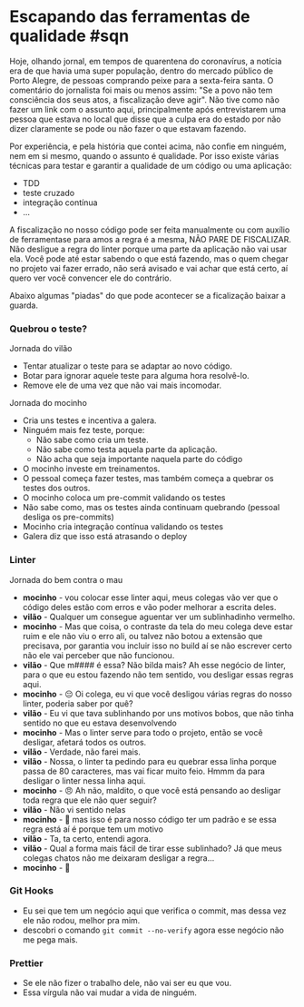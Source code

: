 # Escapando das ferramentas de qualidade #sqn

Hoje, olhando jornal, em tempos de quarentena do coronavírus, a notícia era de que havia uma super população, dentro do mercado público de Porto Alegre, de pessoas comprando peixe para a sexta-feira santa. O comentário do jornalista foi mais ou menos assim: "Se a povo não tem consciência dos seus atos, a fiscalização deve agir". Não tive como não fazer um link com o assunto aqui, principalmente após entrevistarem uma pessoa que estava no local que disse que a culpa era do estado por não dizer claramente se pode ou não fazer o que estavam fazendo.

Por experiência, e pela história que contei acima, não confie em ninguém, nem em si mesmo, quando o assunto é qualidade. Por isso existe várias técnicas para testar e garantir a qualidade de um código ou uma aplicação:

- TDD
- teste cruzado
- integração contínua
- ...

A fiscalização no nosso código pode ser feita manualmente ou com auxílio de ferramentase para amos a regra é a mesma, NÃO PARE DE FISCALIZAR. Não desligue a regra do linter porque uma parte da aplicação não vai usar ela. Você pode até estar sabendo o que está fazendo, mas o quem chegar no projeto vai fazer errado, não será avisado e vai achar que está certo, aí quero ver você convencer ele do contrário.

Abaixo algumas "piadas" do que pode acontecer se a ficalização baixar a guarda.

### Quebrou o teste?

Jornada do vilão

- Tentar atualizar o teste para se adaptar ao novo código.
- Botar para ignorar aquele teste para alguma hora resolvê-lo.
- Remove ele de uma vez que não vai mais incomodar.

Jornada do mocinho

- Cria uns testes e incentiva a galera.
- Ninguém mais fez teste, porque:
  - Não sabe como cria um teste.
  - Não sabe como testa aquela parte da aplicação.
  - Não acha que seja importante naquela parte do código
- O mocinho investe em treinamentos.
- O pessoal começa fazer testes, mas também começa a quebrar os testes dos outros.
- O mocinho coloca um pre-commit validando os testes
- Não sabe como, mas os testes ainda continuam quebrando (pessoal desliga os pre-commits)
- Mocinho cria integração contínua validando os testes
- Galera diz que isso está atrasando o deploy

### Linter

Jornada do bem contra o mau

- **mocinho** - vou colocar esse linter aqui, meus colegas vão ver que o código deles estão com erros e vão poder melhorar a escrita deles.
- **vilão** - Qualquer um consegue aguentar ver um sublinhadinho vermelho.
- **mocinho** - Mas que coisa, o contraste da tela do meu colega deve estar ruim e ele não viu o erro ali, ou talvez não botou a extensão que precisava, por garantia vou incluir isso no build aí se não escrever certo não ele vai perceber que não funcionou.
- **vilão** - Que m#### é essa? Não bilda mais? Ah esse negócio de linter, para o que eu estou fazendo não tem sentido, vou desligar essas regras aqui.
- **mocinho** - 😔 Oi colega, eu vi que você desligou várias regras do nosso linter, poderia saber por quê?
- **vilão** - Eu vi que tava sublinhando por uns motivos bobos, que não tinha sentido no que eu estava desenvolvendo
- **mocinho** - Mas o linter serve para todo o projeto, então se você desligar, afetará todos os outros.
- **vilão** - Verdade, não farei mais.
- **vilão** - Nossa, o linter ta pedindo para eu quebrar essa linha porque passa de 80 caracteres, mas vai ficar muito feio. Hmmm da para desligar o linter nessa linha aqui.
- **mocinho** - 😠 Ah não, maldito, o que você está pensando ao desligar toda regra que ele não quer seguir?
- **vilão** - Não vi sentido nelas
- **mocinho** - 😤 mas isso é para nosso código ter um padrão e se essa regra está aí é porque tem um motivo
- **vilão** - Ta, ta certo, entendi agora.
- **vilão** - Qual a forma mais fácil de tirar esse sublinhado? Já que meus colegas chatos não me deixaram desligar a regra...
- **mocinho** - 🥴

### Git Hooks

- Eu sei que tem um negócio aqui que verifica o commit, mas dessa vez ele não rodou, melhor pra mim.
- descobri o comando `git commit --no-verify` agora esse negócio não me pega mais.

### Prettier

- Se ele não fizer o trabalho dele, não vai ser eu que vou.
- Essa vírgula não vai mudar a vida de ninguém.
